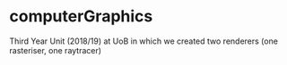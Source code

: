 # computerGraphics
Third Year Unit (2018/19) at UoB in which we created two renderers (one rasteriser, one raytracer)
